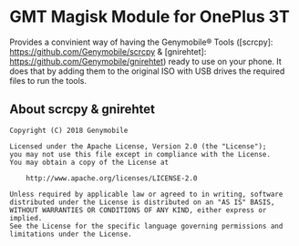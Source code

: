 # GMT Magisk Module for OnePlus 3T

Provides a convinient way of having the Genymobile&reg; Tools ([scrcpy]: https://github.com/Genymobile/scrcpy & [gnirehtet]: https://github.com/Genymobile/gnirehtet) ready to use on your phone. It does that by adding them to the original ISO with USB drives the required files to run the tools.

## About scrcpy & gnirehtet

    Copyright (C) 2018 Genymobile

    Licensed under the Apache License, Version 2.0 (the "License");
    you may not use this file except in compliance with the License.
    You may obtain a copy of the License at

        http://www.apache.org/licenses/LICENSE-2.0

    Unless required by applicable law or agreed to in writing, software
    distributed under the License is distributed on an "AS IS" BASIS,
    WITHOUT WARRANTIES OR CONDITIONS OF ANY KIND, either express or implied.
    See the License for the specific language governing permissions and
    limitations under the License.
